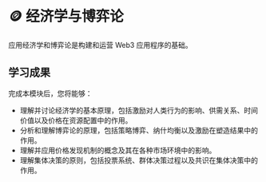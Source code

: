 # 🪙 经济学与博弈论

应用经济学和博弈论是构建和运营 Web3 应用程序的基础。

## 学习成果

完成本模块后，您将能够：

- 理解并讨论经济学的基本原理，包括激励对人类行为的影响、供需关系、时间价值以及价格在资源配置中的作用。
- 分析和理解博弈论的原理，包括策略博弈、纳什均衡以及激励在塑造结果中的作用。
- 理解并应用价格发现机制的概念及其在各种市场环境中的影响。
- 理解集体决策的原则，包括投票系统、群体决策过程以及共识在集体决策中的作用。
